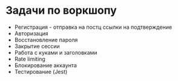 # Задачи по воркшопу

-   Регистрация - отправка на постц ссылки на подтверждение
-   Авторизация
-   Восстановление пароля
-   Закрытие сессии
-   Работа с куками и заголовками
-   Rate limiting
-   Блокирование аккаунта
-   Тестирование (Jest)
